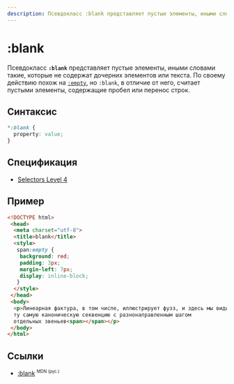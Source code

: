 ```yaml
---
description: Псевдокласс :blank представляет пустые элементы, иными словами такие, которые не содержат дочерних элементов или текста
---
```


# :blank

Псевдокласс **`:blank`** представляет пустые элементы, иными словами такие, которые не содержат дочерних элементов или текста. По своему действию похож на [`:empty`](empty.md), но `:blank`, в отличие от него, считает пустыми элементы, содержащие пробел или перенос строк.

## Синтаксис

```css
*:blank {
  property: value;
}
```

## Спецификация

- [Selectors Level 4](https://drafts.csswg.org/selectors-4/#blank-pseudo)

## Пример

```html
<!DOCTYPE html>
 <head>
  <meta charset="utf-8">
  <title>blank</title>
  <style>
   span:empty {
    background: red;
    padding: 3px;
    margin-left: 7px;
    display: inline-block;
   }
  </style>
 </head>
 <body>
  <p>Линеарная фактура, в том числе, иллюстрирует фузз, и здесь мы видим
  ту самую каноническую секвенцию с разнонаправленным шагом
  отдельных звеньев<span></span></p>
 </body>
</html>
```

## Ссылки

- [:blank](https://developer.mozilla.org/en-US/docs/Web/CSS/:blank) <sup><small>MDN (рус.)</small></sup>
